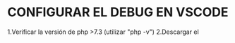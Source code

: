 # CONFIGURAR EL DEBUG EN VSCODE
1.Verificar la versión de php >7.3 (utilizar "php -v")
2.Descargar el
